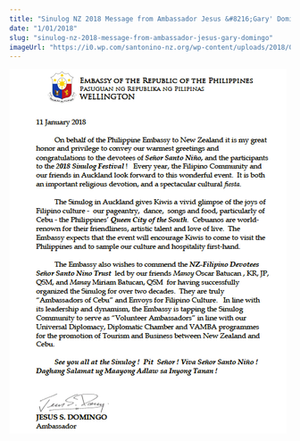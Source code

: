 ```yaml
---
title: "Sinulog NZ 2018 Message from Ambassador Jesus &#8216;Gary' Domingo"
date: "1/01/2018"
slug: "sinulog-nz-2018-message-from-ambassador-jesus-gary-domingo"
imageUrl: "https://i0.wp.com/santonino-nz.org/wp-content/uploads/2018/01/Screen-Shot-2018-01-14-at-1.43.44-AM.png?resize=497%2C654"
---
```


![](assets\images\Screen-Shot-2018-01-14-at-1.43.44-AM.png)
